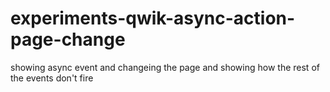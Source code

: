 # experiments-qwik-async-action-page-change


showing async event and changeing the page and showing how the rest of the events don't fire
